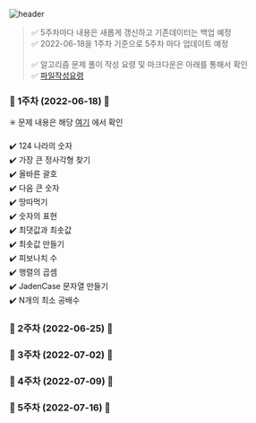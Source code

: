 ![header](https://capsule-render.vercel.app/api?type=waving&color=FEFEFE&height=250&section=header&text=Schedule&fontSize=90&animation=fadeIn&fontAlignY=38&desc=%20&descAlignY=62&descAlign=62)


> :white_check_mark: 5주차마다 내용은 새롭게 갱신하고 기존데이터는 백업 예정  </br>
> :white_check_mark: 2022-06-18을 1주차 기준으로 5주차 마다 업데이트 예정 </br> </br>
> :white_check_mark: 알고리즘 문제 풀이 작성 요령 및 마크다운은 아래를 통해서 확인 </br>
> :white_check_mark: [파일작성요령](https://github.com/PandoraBoxAlgorithm/-/blob/main/%ED%8C%8C%EC%9D%BC%EC%9E%91%EC%84%B1%EB%B2%95.md)


  ### 📢 1주차 (2022-06-18) 📢

 ✳️ 문제 내용은 해당 [여기](https://zerocho.com/category/Algorithm/post/5b7bf396b35bf5001b940dc5) 에서 확인 </br></br>
  ✔️ 124 나라의 숫자 </br> 
  ✔️ 가장 큰 정사각형 찾기 </br> 
  ✔️ 올바른 괄호  </br>
  ✔️ 다음 큰 숫자  </br>
  ✔️ 땅따먹기  </br>
  ✔️ 숫자의 표현 </br>
  ✔️ 최댓값과 최솟값  </br>
  ✔️ 최솟값 만들기  </br>
  ✔️ 피보나치 수  </br>
  ✔️ 행렬의 곱셈  </br>
  ✔️ JadenCase 문자열 만들기 </br> 
  ✔️ N개의 최소 공배수  </br>

  ### 📢 2주차 (2022-06-25) 📢

  ### 📢 3주차 (2022-07-02) 📢

  ### 📢 4주차 (2022-07-09) 📢 

  ### 📢 5주차 (2022-07-16) 📢


